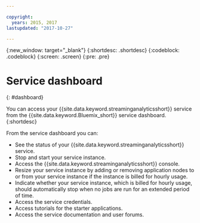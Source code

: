 ```yaml
---

copyright:
  years: 2015, 2017
lastupdated: "2017-10-27"

---
```


<!-- Attribute definitions -->
{:new_window: target="_blank"}
{:shortdesc: .shortdesc}
{:codeblock: .codeblock}
{:screen: .screen}
{:pre: .pre}

# Service dashboard
{: #dashboard}

You can access your {{site.data.keyword.streaminganalyticsshort}} service from the {{site.data.keyword.Bluemix_short}} service dashboard.
{:shortdesc}

From the service dashboard you can:

* See the status of your {{site.data.keyword.streaminganalyticsshort}} service.
* Stop and start your service instance.
* Access the {{site.data.keyword.streaminganalyticsshort}} console.
* Resize your service instance by adding or removing application nodes to or from your service instance if the instance is billed for hourly usage.
* Indicate whether your service instance, which is billed for hourly usage, should automatically stop when no jobs are run for an extended period of time.
* Access the service credentials.
* Access tutorials for the starter applications.
* Access the service documentation and user forums.

